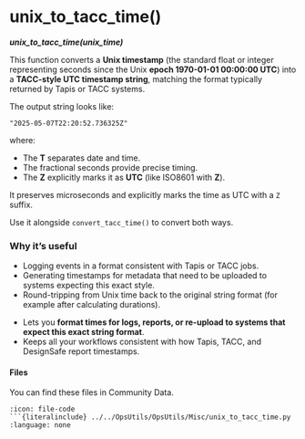 # unix_to_tacc_time()
***unix_to_tacc_time(unix_time)***

This function converts a **Unix timestamp** (the standard float or integer representing seconds since the Unix **epoch 1970-01-01 00:00:00 UTC**) into a **TACC-style UTC timestamp string**, matching the format typically returned by Tapis or TACC systems.

The output string looks like:

```
"2025-05-07T22:20:52.736325Z"
```

where:

* The **T** separates date and time.
* The fractional seconds provide precise timing.
* The **Z** explicitly marks it as **UTC** (like ISO8601 with **Z**).

It preserves microseconds and explicitly marks the time as UTC with a `Z` suffix.

Use it alongside `convert_tacc_time()` to convert both ways.


###  Why it’s useful

- Logging events in a format consistent with Tapis or TACC jobs.
- Generating timestamps for metadata that need to be uploaded to systems expecting this exact style.
- Round-tripping from Unix time back to the original string format (for example after calculating durations).
* Lets you **format times for logs, reports, or re-upload to systems that expect this exact string format**.
* Keeps all your workflows consistent with how Tapis, TACC, and DesignSafe report timestamps.


#### Files
You can find these files in Community Data.

```{dropdown} unix_to_tacc_time.py
:icon: file-code
```{literalinclude} ../../OpsUtils/OpsUtils/Misc/unix_to_tacc_time.py
:language: none
```
